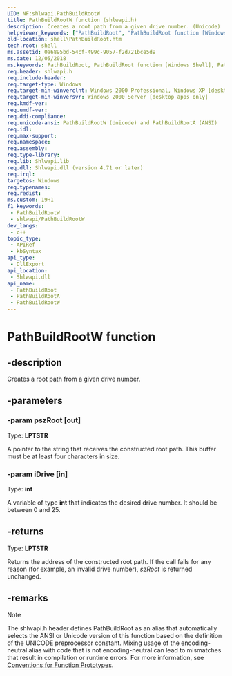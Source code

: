 ```yaml
---
UID: NF:shlwapi.PathBuildRootW
title: PathBuildRootW function (shlwapi.h)
description: Creates a root path from a given drive number. (Unicode)
helpviewer_keywords: ["PathBuildRoot", "PathBuildRoot function [Windows Shell]", "PathBuildRootW", "_win32_PathBuildRoot", "shell.PathBuildRoot", "shlwapi/PathBuildRoot", "shlwapi/PathBuildRootW"]
old-location: shell\PathBuildRoot.htm
tech.root: shell
ms.assetid: 0a6895bd-54cf-499c-9057-f2d721bce5d9
ms.date: 12/05/2018
ms.keywords: PathBuildRoot, PathBuildRoot function [Windows Shell], PathBuildRootA, PathBuildRootW, _win32_PathBuildRoot, shell.PathBuildRoot, shlwapi/PathBuildRoot, shlwapi/PathBuildRootA, shlwapi/PathBuildRootW
req.header: shlwapi.h
req.include-header: 
req.target-type: Windows
req.target-min-winverclnt: Windows 2000 Professional, Windows XP [desktop apps only]
req.target-min-winversvr: Windows 2000 Server [desktop apps only]
req.kmdf-ver: 
req.umdf-ver: 
req.ddi-compliance: 
req.unicode-ansi: PathBuildRootW (Unicode) and PathBuildRootA (ANSI)
req.idl: 
req.max-support: 
req.namespace: 
req.assembly: 
req.type-library: 
req.lib: Shlwapi.lib
req.dll: Shlwapi.dll (version 4.71 or later)
req.irql: 
targetos: Windows
req.typenames: 
req.redist: 
ms.custom: 19H1
f1_keywords:
 - PathBuildRootW
 - shlwapi/PathBuildRootW
dev_langs:
 - c++
topic_type:
 - APIRef
 - kbSyntax
api_type:
 - DllExport
api_location:
 - Shlwapi.dll
api_name:
 - PathBuildRoot
 - PathBuildRootA
 - PathBuildRootW
---
```


# PathBuildRootW function


## -description

Creates a root path from a given drive number.

## -parameters

### -param pszRoot [out]

Type: <b>LPTSTR</b>

A pointer to the string that receives the constructed root path. This buffer must be at least four characters in size.

### -param iDrive [in]

Type: <b>int</b>

A variable of type <b>int</b> that indicates the desired drive number. It should be between 0 and 25.

## -returns

Type: <b>LPTSTR</b>

Returns the address of the constructed root path. If the call fails for any reason (for example, an invalid drive number), <i>szRoot</i> is returned unchanged.

## -remarks

> [!NOTE]
> The shlwapi.h header defines PathBuildRoot as an alias that automatically selects the ANSI or Unicode version of this function based on the definition of the UNICODE preprocessor constant. Mixing usage of the encoding-neutral alias with code that is not encoding-neutral can lead to mismatches that result in compilation or runtime errors. For more information, see [Conventions for Function Prototypes](/windows/win32/intl/conventions-for-function-prototypes).

